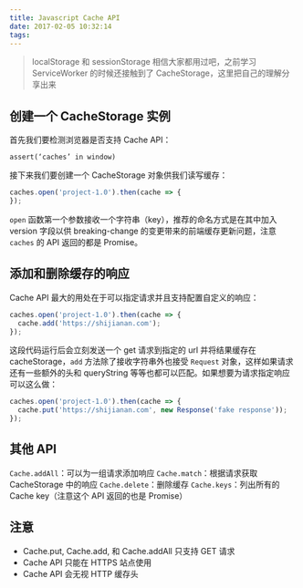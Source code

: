 ```yaml
---
title: Javascript Cache API
date: 2017-02-05 10:32:14
tags:
---
```


> localStorage 和 sessionStorage 相信大家都用过吧，之前学习 ServiceWorker 的时候还接触到了 CacheStorage，这里把自己的理解分享出来

## 创建一个 CacheStorage 实例
首先我们要检测浏览器是否支持 Cache API：

`assert(‘caches’ in window)`

接下来我们要创建一个 CacheStorage 对象供我们读写缓存：

```javascript
caches.open('project-1.0').then(cache => {
});
```

`open` 函数第一个参数接收一个字符串（key），推荐的命名方式是在其中加入 version 字段以供 breaking-change 的变更带来的前端缓存更新问题，注意 `caches` 的 API 返回的都是 Promise。

## 添加和删除缓存的响应
Cache API 最大的用处在于可以指定请求并且支持配置自定义的响应：

```javascript
caches.open('project-1.0').then(cache => {
  cache.add('https://shijianan.com');
});
```

这段代码运行后会立刻发送一个 get 请求到指定的 url 并将结果缓存在 cacheStorage，`add` 方法除了接收字符串外也接受 `Request` 对象，这样如果请求还有一些额外的头和 queryString 等等也都可以匹配。如果想要为请求指定响应可以这么做：

```javascript
caches.open('project-1.0').then(cache => {
  cache.put('https://shijianan.com', new Response('fake response'));
});
```

## 其他 API
`Cache.addAll`：可以为一组请求添加响应
`Cache.match`：根据请求获取 CacheStorage 中的响应
`Cache.delete`：删除缓存
`Cache.keys`：列出所有的 Cache key（注意这个 API 返回的也是 Promise）

## 注意
- Cache.put, Cache.add, 和 Cache.addAll 只支持 GET 请求
- Cache API 只能在 HTTPS 站点使用
- Cache API 会无视 HTTP 缓存头
